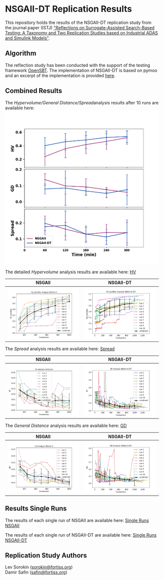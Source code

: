 # NSGAII-DT Replication Results

This repository holds the results of the NSGAII-DT replication study from the journal paper (ISTJ) ["Reflections on Surrogate-Assisted Search-Based Testing: A Taxonomy and Two Replication Studies based on Industrial ADAS and Simulink Models"](https://www.sciencedirect.com/science/article/abs/pii/S0950584923001404).

## Algorithm

The reflection study has been conducted with the support of the testing framework [OpenSBT](https://git.fortiss.org/opensbt/opensbt-core).
The implementation of NSGAII-DT is based on pymoo and an excerpt of the implementation is provided [here](algorithm/nsga2_dt_sim.py).

## Combined Results
The *Hypervolume/General Distance/Spread*analysis results after 10 runs are available here: 
<img src="subplots_combined.png" alt="results_10_runs" width="600"/>

The detailed *Hypervolume* analysis results are available here: [HV](/hv/)

NSGAII         |  NSGAII-DT
:-------------------------:|:-------------------------:
<img src="hv/hv_global_combined_NSGA-II.png" alt="HV" width="600"/>  |  <img src="hv/hv_global_combined_NSGA-II-DT.png" alt="HV" width="600"/>

The *Spread* analysis results are available here: [Spread](/sp/) 

NSGAII         |  NSGAII-DT
:-------------------------:|:-------------------------:
<img src="sp/sp_combined_NSGA-II.png" alt="SP" width="600"/> |  <img src="sp/sp_combined_NSGA-II-DT.png" alt="SP" width="600"/>

The *General Distance* analysis results are available here: [GD](/gd/) 

NSGAII         |  NSGAII-DT
:-------------------------:|:-------------------------:
<img src="gd/gd_combined_NSGA-II.png" alt="GD" width="600"/> | <img src="gd/gd_combined_NSGA-II-DT.png" alt="GD" width="600"/>


## Results Single Runs

The results of each single run of NSGAII are available here: [Single Runs NSGAII](NSGA-II/)

The results of each single run of NSGAII-DT are available here: [Single Runs NSGAII-DT](NSGA-II-DT/)

## Replication Study Authors

Lev Sorokin (sorokin@fortiss.org) \
Damir Safin (safin@fortiss.org)
